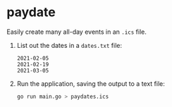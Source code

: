 # paydate

Easily create many all-day events in an `.ics` file.

1. List out the dates in a `dates.txt` file:

   ```plain
   2021-02-05
   2021-02-19
   2021-03-05
   ```

1. Run the application, saving the output to a text file:

   ```bash
   go run main.go > paydates.ics
   ```

